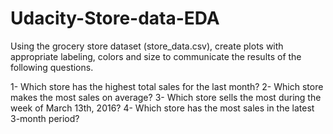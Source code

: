 # Udacity-Store-data-EDA

 Using the grocery store dataset (store_data.csv), create plots with appropriate labeling, colors and size to communicate the results of the following questions.

1- Which store has the highest total sales for the last month?
2- Which store makes the most sales on average?
3- Which store sells the most during the week of March 13th, 2016?
4- Which store has the most sales in the latest 3-month period?
